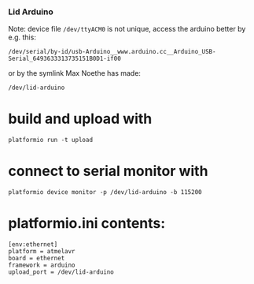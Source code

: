 ### Lid Arduino 

Note:  device file `/dev/ttyACM0` is not unique, access the arduino better by e.g. this:
    
    /dev/serial/by-id/usb-Arduino__www.arduino.cc__Arduino_USB-Serial_6493633313735151B0D1-if00

or by the symlink Max Noethe has made:

    /dev/lid-arduino


# build and upload with

    platformio run -t upload

# connect to serial monitor with

    platformio device monitor -p /dev/lid-arduino -b 115200


# platformio.ini contents:

    [env:ethernet]
    platform = atmelavr
    board = ethernet
    framework = arduino
    upload_port = /dev/lid-arduino

